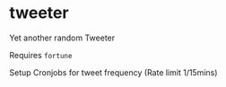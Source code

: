 # tweeter
Yet another random Tweeter

Requires `fortune`

Setup Cronjobs for tweet frequency (Rate limit 1/15mins)

